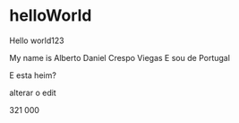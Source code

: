 # helloWorld
Hello world123

My name is Alberto Daniel Crespo Viegas
E sou de Portugal

E esta heim?


alterar o edit


321
000